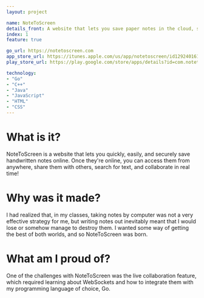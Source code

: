 ```yaml
---
layout: project

name: NoteToScreen
details_front: A website that lets you save paper notes in the cloud, share them with others, and access them anywhere.
index: 1
feature: true

go_url: https://notetoscreen.com
app_store_url: https://itunes.apple.com/us/app/notetoscreen/id1292401613?mt=8
play_store_url: https://play.google.com/store/apps/details?id=com.notetoscreen.android

technology:
- "Go"
- "C++"
- "Java"
- "JavaScript"
- "HTML"
- "CSS"
---
```

# What is it?
NoteToScreen is a website that lets you quickly, easily, and securely save handwritten notes online. Once they're online, you can access them from anywhere, share them with others, search for text, and collaborate in real time!

# Why was it made?
I had realized that, in my classes, taking notes by computer was not a very effective strategy for me, but writing notes out inevitably meant that I would lose or somehow manage to destroy them. I wanted some way of getting the best of both worlds, and so NoteToScreen was born.

# What am I proud of?
One of the challenges with NoteToScreen was the live collaboration feature, which required learning about WebSockets and how to integrate them with my programming language of choice, Go.